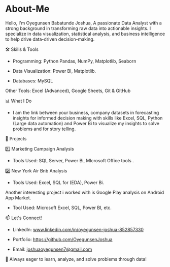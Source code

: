 # About-Me

Hello, I'm Oyegunsen Babatunde Joshua, A passionate Data Analyst with a strong background in transforming raw data into actionable insights. I specialize in data visualization, statistical analysis, and business intelligence to help drive data-driven decision-making.

🛠 Skills & Tools

- Programming: Python Pandas, NumPy, Matplotlib, Seaborn

- Data Visualization:  Power BI, Matplotlib.

- Databases: MySQL

Other Tools: Excel (Advanced), Google Sheets, Git & GitHub

📊 What I Do

- I am the link between your business, company datasets in forecasting insights for informed decision making with skills like Excel, SQL, Python (Large data automation) and Power Bi to visualize my insights to solve problems and for story telling.


📂 Projects


1️⃣ Marketing Campaign Analysis

- Tools Used: SQL Server, Power Bi, MIcrosoft Office tools .

2️⃣ New York Air Bnb Analysis

- Tools Used: Excel, SQL for (EDA), Power Bi.

Another interesting project i worked with is Google Play analysis on Android App Market.

- Tool Used: Microsoft Excel, SQL, Power BI, etc.

📫 Let's Connect!

- LinkedIn: www.linkedin.com/in/oyegunsen-joshua-852857330

- Portfolio: https://github.com/OyegunsenJoshua

- Email: joshuaoyegunsen7@gmail.com

🚀 Always eager to learn, analyze, and solve problems through data!

